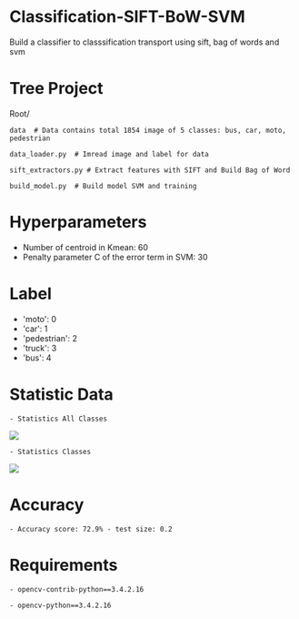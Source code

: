 # Classification-SIFT-BoW-SVM
Build a classifier to classsification transport using sift, bag of words and svm

# Tree Project

Root/ 

    data  # Data contains total 1854 image of 5 classes: bus, car, moto, pedestrian 
    
    data_loader.py  # Imread image and label for data
    
    sift_extractors.py # Extract features with SIFT and Build Bag of Word
    
    build_model.py  # Build model SVM and training
    
# Hyperparameters
  - Number of centroid in Kmean: 60
  - Penalty parameter C of the error term in SVM: 30

# Label 
  - 'moto': 0
  - 'car': 1
  - 'pedestrian': 2
  - 'truck': 3
  - 'bus': 4
  
# Statistic Data
    - Statistics All Classes
    
 <img src="https://github.com/minhhaui/Classification-SIFT-SVM/blob/master/image/data.png">
    
    - Statistics Classes
    
 <img src="https://github.com/minhhaui/Classification-SIFT-SVM/blob/master/image/statistic.png" >
 
 # Accuracy 
    - Accuracy score: 72.9% - test size: 0.2 
    
 # Requirements
    - opencv-contrib-python==3.4.2.16
    
    - opencv-python==3.4.2.16
    


    
    
    



